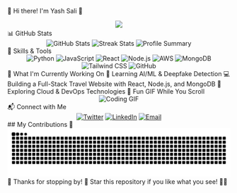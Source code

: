 🚀 Hi there! I'm Yash Sali 👋
<div align="center"> <img src="https://readme-typing-svg.herokuapp.com?font=Fira+Code&size=24&pause=1000&color=F75C7E&center=true&vCenter=true&width=600&lines=Passionate+Developer+%7C+AI%2FML+Enthusiast;Web+Development+%7C+Cloud+%7C+Deepfake+Detection;Always+learning+new+tech!;Welcome+to+my+GitHub+profile!+🚀" /> </div>
📊 GitHub Stats
<div align="center"> <img src="https://github-readme-stats.vercel.app/api?username=YASHSALI2005&show_icons=true&theme=tokyonight&hide_border=true" alt="GitHub Stats" /> <img src="https://github-readme-streak-stats.herokuapp.com/?user=YASHSALI2005&theme=tokyonight&hide_border=true" alt="Streak Stats" /> <img src="https://github-profile-summary-cards.vercel.app/api/cards/profile-details?username=YASHSALI2005&theme=tokyonight" alt="Profile Summary" /> </div>
🚀 Skills & Tools
<div align="center"> <img src="https://img.shields.io/badge/Python-3776AB?style=for-the-badge&logo=python&logoColor=white" alt="Python" /> <img src="https://img.shields.io/badge/JavaScript-F7DF1E?style=for-the-badge&logo=javascript&logoColor=black" alt="JavaScript" /> <img src="https://img.shields.io/badge/React-61DAFB?style=for-the-badge&logo=react&logoColor=black" alt="React" /> <img src="https://img.shields.io/badge/Node.js-339933?style=for-the-badge&logo=node.js&logoColor=white" alt="Node.js" /> <img src="https://img.shields.io/badge/AWS-FF9900?style=for-the-badge&logo=amazonaws&logoColor=white" alt="AWS" /> <img src="https://img.shields.io/badge/MongoDB-47A248?style=for-the-badge&logo=mongodb&logoColor=white" alt="MongoDB" /> <img src="https://img.shields.io/badge/Tailwind_CSS-38B2AC?style=for-the-badge&logo=tailwind-css&logoColor=white" alt="Tailwind CSS" /> <img src="https://img.shields.io/badge/GitHub-181717?style=for-the-badge&logo=github&logoColor=white" alt="GitHub" /> </div>
🎯 What I'm Currently Working On
🌱 Learning AI/ML & Deepfake Detection
💻 Building a Full-Stack Travel Website with React, Node.js, and MongoDB
🚀 Exploring Cloud & DevOps Technologies
🎨 Fun GIF While You Scroll
<div align="center"> <img src="https://media.giphy.com/media/qgQUggAC3Pfv687qPC/giphy.gif" width="400" alt="Coding GIF" /> </div>
📬 Connect with Me
<div align="center"> <a href="https://x.com/@YashSali1"><img src="https://img.shields.io/badge/Twitter-1DA1F2?style=for-the-badge&logo=twitter&logoColor=white" alt="Twitter" /></a> <a href="https://www.linkedin.com/in/yashsali05"><img src="https://img.shields.io/badge/LinkedIn-0077B5?style=for-the-badge&logo=linkedin&logoColor=white" alt="LinkedIn" /></a> <a href="mailto:yashsali2005@gmail.com"><img src="https://img.shields.io/badge/Email-D14836?style=for-the-badge&logo=gmail&logoColor=white" alt="Email" /></a> </div>
## My Contributions 🐍
<div align="center">
  <picture>
    <source media="(prefers-color-scheme: dark)" srcset="https://raw.githubusercontent.com/YASHSALI2005/YASHSALI2005/output/github-snake-dark.svg" />
    <source media="(prefers-color-scheme: light)" srcset="https://raw.githubusercontent.com/YASHSALI2005/YASHSALI2005/output/github-snake.svg" />
    <img alt="GitHub Contribution Snake" src="https://raw.githubusercontent.com/YASHSALI2005/YASHSALI2005/output/github-snake.svg" />
  </picture>
</div>
🎉 Thanks for stopping by!
🌟 Star this repository if you like what you see! 🚀💙
